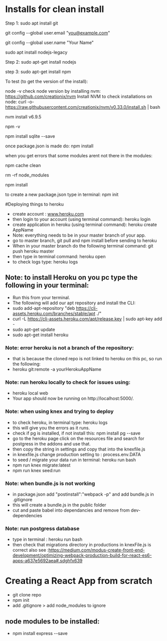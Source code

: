 # Installs for clean install
Step 1: sudo apt install git

git config --global user.email "you@example.com"

git config --global user.name "Your Name"

sudo apt install nodejs-legacy

Step 2: sudo apt-get install nodejs

step 3: sudo apt-get install npm

To test (to get the version of the install): 

node -v 
check node version by installing nvm: https://github.com/creationix/nvm
Install NVM to check installations on node: 
curl -o- https://raw.githubusercontent.com/creationix/nvm/v0.33.0/install.sh | bash

nvm install v6.9.5

npm -v 

npm install sqlite --save

once package.json is made do: npm install

when you get errors that some modules arent not there in the modules:

npm cache clean

rm -rf node_modules

npm install 

to create a new package.json type in terminal: npm init

#Deploying things to heroku
* create account : www.heroku.com
* then login to your account (using terminal command): heroku login
* create application in heroku (using terminal command): heroku create AppName
* Note: everything needs to be in your master branch of your app.
* go to master branch, git pull and npm install before sending to heroku
* When in your master branch do the following terminal command: git push heroku master 
* then type in terminal command: heroku open
* to check logs type: heroku logs

## Note: to install Heroku on you pc type the following in your terminal:
* Run this from your terminal.
* The following will add our apt repository and install the CLI:
* sudo add-apt-repository "deb https://cli-assets.heroku.com/branches/stable/apt ./"
* curl -L https://cli-assets.heroku.com/apt/release.key | sudo apt-key add -
* sudo apt-get update
* sudo apt-get install heroku

### Note: error heroku is not a branch of the repository:
* that is because the cloned repo is not linked to heroku on this pc, so run the following:
* heroku git:remote -a yourHerokuAppName

### Note: run heroku locally to check for issues using:
*  heroku local web
* Your app should now be running on http://localhost:5000/.

### Note: when using knex and trying to deploy
* to check heroku, in terminal type: heroku logs 
* this will give you the errors as it runs.
* check if pg is installed, if not install this: npm install pg --save
* go to the heroku page click on the resources file and search for postgress in the addons and use that.
* then copy the string in settings and copy that into the knexfile.js
* in knexfile.js change production setting to : process.env.DATA
* to seed / migrate your data run in terminal: heroku run bash 
* npm run knex migrate:latest
* npm run knex seed:run

### Note: when bundle.js is not working
* in package.json add "postinstall":"webpack -p" and add bundle.js in .gitignore
* this will create a bundle.js in the public folder
* cut and paste babel into dependancies and remove from dev-dependencies

### Note: run postgress database
* type in terminal : heroku run bash
* then check that migrations directory in productions in knexFile.js is correct
also see :https://medium.com/modus-create-front-end-development/optimizing-webpack-production-build-for-react-es6-apps-a637e5692aea#.sdghfx639

# Creating a React App from scratch
* git clone repo
* npm init
* add .gitignore > add node_modules to ignore
## node modules to be installed:
* npm install express --save
